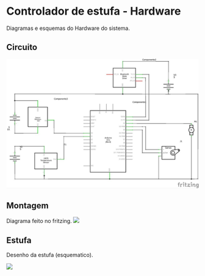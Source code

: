 # Controlador de estufa - Hardware
Diagramas e esquemas do Hardware do sistema.

## Circuito
![](circuito_estufa.jpg)

## Montagem
Diagrama feito no fritzing.
![](fritzing.jpeg)

## Estufa
Desenho da estufa (esquematico).

![](xablaus.jpeg)
